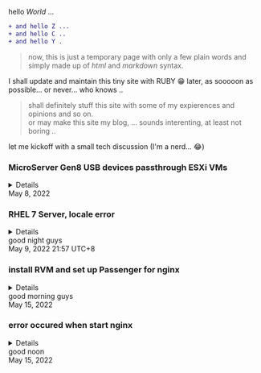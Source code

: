 hello *World* ...
````diff
+ and hello Z ...
+ and hello C ..
+ and hello Y .
````
>now, this is just a temporary page with only a few plain words and simply made up of *html* and *markdown* syntax.

I shall update and maintain this tiny site with RUBY 😁 later, as sooooon as possible... or never... who knows ..

> shall definitely stuff this site with some of my expierences and opinions and so on.<br>
or may make this site my blog, ... sounds interenting, at least not boring ..

let me kickoff with a small tech discussion (I'm a nerd... 😂)

### MicroServer Gen8 USB devices passthrough ESXi VMs
<details>
  <pre><code>
  there are total seven USB connectors<br>
  on MicroServer Gen8 Server; including<br>
  an internal USB 2.0 connector that is<br>
  embedded on the system board, and<br>
  four external USB 2.0 connectors on the<br>
  chassis which are two each on the front<br>
  and rear panels, and two external USB 3.0<br>
  connectors are on the rear panel.<br>
  although these five are all USB 2.0 guys,<br>
  but in ESXi's hardware description<br>
  inventory, they are not sharing an<br>
  exectly same device controller. one of<br>
  the differences is the numeric code<br>
  assigned to the USB 2.0 controllers, such<br>
  as Intel Corporation 6 Series/C200 Series<br>
  Chipset Family USB Enhanced Host Controller<br>
  #2 and #1. that may be because that<br>
  iLO or ESXi has assigned a *dedicated*<br>
  controller to the internal USB 2.0<br>
  connector and MicroSD card slot <sup>1</sup>,<br>
  and the other controller is for the<br>
  four external USB connectors on chassis.
  
> if I already have a plugged storage device<br>
  on the internal USB connector or MicroSD<br>
  card slot before, then when I plug an<br>
  external USB storage device in to an external<br>
  USB connector, on ESXi web console's Storage<br>
  entry > Adapters tag, two USB Storage<br>
  Controllers show up, such as vmhba32, vmhba33<br>
  or 34. and on Devices tag, there are two USB<br>
  devices listed, such as xxx USB xxx,<br>
  Type:Disk, Capacity:xxGB, and so on.

  I have to differentiate the *controller* for<br>
  external connectors from the *controllor* for<br>
  internal connector so I am able to pass<br>
  directly through the external connectors'<br>
  controller to a VM. a convenient method is<br>
  to establish a SSH connection to ESXi CLI,<br>
  like so (on MacOS Terminal):  
````diff
]$ ssh username@domain name/IP address
````
  enter the password, then,
````diff
]$ lspci
````
  PCIe devices inventory should be listed,<br>
  now I can observe adapters' code number<br>
  of Controller #1 and #2.
  
> unplug external USB device(s) refresh<br>
  ESXi web console, and now the only remained<br>
  adapter code number is the internal USB<br>
  controller code number.
  
  based on the previous steps, I am able to decide<br>
  which controller should be dedicated to a VM.<br>
  (of course the hidden one.)
  
  <sup>1</sup> in fact, the internal USB connector<br>
  and MicroSD card slot share the same USB<br>
  controllor

</code></pre>
</details>
May 8, 2022

### RHEL 7 Server, locale error
<details>
  <pre><code>
  状况：<br>

> + 登录账号后，系统提示警告⚠️：<br>
    ”-bash: warning: setlocale: LC_CTYPE:<br>
    cannot change locale (UTF-8): No such<br>
    file or directory“<br>
    根用户若下载或升级packages，会提示警告⚠️：<br>
    "Failed to set locale, defaulting<br>
    to C"<br>

  RedHat官方给出的解决方案：<br>
> + [RHEL 6](https://access.redhat.com/solutions/1267213 "RHEL 6环境")和[RHEL 8](https://access.redhat.com/solutions/4735471 "RHEL 8环境")  

 让人懊恼的是我在RHEL 7.9系统下按照RedHat提出<br>
 的RHEL 6的解决方案进行测试，并没有解决实际问题；<br>
 另外，因为我的系统是RHEL 7.9，所以无法验证RHEL 8<br>
 的方案的可行性，我猜是因为pool不同，我的系统在试<br>
 图列出"glibc-langpack-en"包时，提示搜索没有<br>
 结果，可能的原因是在RHEL 7的池子里并没有这个包，<br>
 而在8的池子里或许有；也可能是我没有attach某个pool，<br>
 或者是我没有安装某个repo，这让我想起了BSD的ports。<br>
 具体原因我不确定。<br>
 总之，这两种解决方案对我来说都没有实际意义。<br>
 尽管如此，实际上在RHEL 7系统下的有效解决方案其实很<br>
 简单，既然这是因为locale引起的问题，那就加上环境变量<br>
 就可以了。
 
````diff
sudo vi /etc/environment
# 系统缺省的environment文件是空的
````

  输入:<br>
````diff
# setup globle environment as en_US
LANG=en_US.utf-8
LC_ALL=en_US.utf-8
````

  处女座强迫症从此缓解许多 .. 其实这个问题并不严重，<br>
  在7上并不影响升级和安装各种包，只是有提示而已 ..
  
</code></pre>
</details>
good night guys<br>
May 9, 2022 21:57 UTC+8

### install RVM and set up Passenger for nginx
<details>
  <pre><code>
  issue:
  
> error occured with a hint: failed connect<br>
  raw_dot_githubxxx_dot_com 443 connection<br>
  refused.<br>
  LOL. I am not judging this but what misconduct<br>
  of behaviours github is to that our authority<br>
  has to ban this good tech site?

  solution:
  
> anyway, assign an ip address such as<br>
  185 199 110 133 to raw_dot_githubxxx_dot_com<br>
  instead of directly using the url so that I<br>
  am able to cross the damn barrier and<br>
  fetch the rvm package.<br>

  configure passenger.conf for nginx<br>
````diff
sudo vi /etc/nginx/conf.d/passenger.conf # edit or create with:<br>
````

  input:
````diff
passenger_root /usr/share/ruby/vendor_ruby/phusion_passenger/locations.ini;
passenger_ruby /home/hli/.rvm/rubies/ruby-2.7.2/bin/ruby;
passenger_instance_registry_dir /var/run/passenger-instreg;
````

</code></pre>
  </details>
good morning guys<br>
May 15, 2022

### error occured when start nginx
<details>
  <pre><code>
issue:<br>
> nginx: [emerg] bind() to 0.0.0.0:80<br>
  faild (98: Address already in use).<br>
  obviously that is because some<br>
  app occupied 0.0.0.0:80. I should<br>
  find it and kill it.

````diff
# this command lists all active programs with their pid, protocol,
# ip address and port, and so on
sudo netstat -ntlp
sudo kill xxxx # kill the one occupied 0.0.0.0:80
````

restart nginx service:
````diff
sudo service nginx restart
````

check nginx's status:
````diff
sudo systemctl status nginx.service
````

check passenger configuration status:
````diff
sudo passenger-config validate-install
````

check memory status:
````diff
sudo passenger-memory-stats
````

</code></pre>
  </details>
good noon<br>
May 15, 2022

